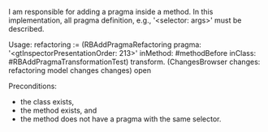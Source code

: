 I am responsible for adding a pragma inside a method. In this implementation, all pragma definition, e.g., '<selector: args>' must be described.

Usage:
refactoring := (RBAddPragmaRefactoring
			pragma: '<gtInspectorPresentationOrder: 213>'
			inMethod: #methodBefore
			inClass: #RBAddPragmaTransformationTest)
			transform.
(ChangesBrowser changes: refactoring model changes changes) open

Preconditions:
- the class exists,
- the method exists, and
- the method does not have a pragma with the same selector. 